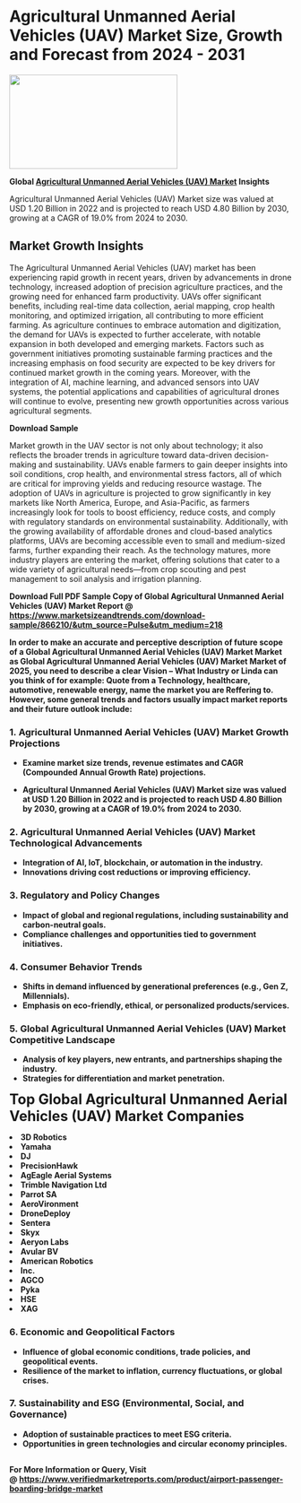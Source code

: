<H1>Agricultural Unmanned Aerial Vehicles (UAV) Market Size, Growth and Forecast from 2024 - 2031</H1><img class="aligncenter size-medium wp-image-584254" src="https://thirdeyenews.in/wp-content/uploads/2024/09/Global-Market-Research-300x168.jpeg" alt="" width="300" height="168" /><p><strong>Global&nbsp;<a href="https://www.marketsizeandtrends.com/download-sample/866210/&amp;utm_source=Pulse&amp;utm_medium=218">Agricultural Unmanned Aerial Vehicles (UAV) Market</a> Insights</strong></p><p>Agricultural Unmanned Aerial Vehicles (UAV) Market size was valued at USD 1.20 Billion in 2022 and is projected to reach USD 4.80 Billion by 2030, growing at a CAGR of 19.0% from 2024 to 2030.</p><p><h2>Market Growth Insights</h2> <p>The Agricultural Unmanned Aerial Vehicles (UAV) market has been experiencing rapid growth in recent years, driven by advancements in drone technology, increased adoption of precision agriculture practices, and the growing need for enhanced farm productivity. UAVs offer significant benefits, including real-time data collection, aerial mapping, crop health monitoring, and optimized irrigation, all contributing to more efficient farming. As agriculture continues to embrace automation and digitization, the demand for UAVs is expected to further accelerate, with notable expansion in both developed and emerging markets. Factors such as government initiatives promoting sustainable farming practices and the increasing emphasis on food security are expected to be key drivers for continued market growth in the coming years. Moreover, with the integration of AI, machine learning, and advanced sensors into UAV systems, the potential applications and capabilities of agricultural drones will continue to evolve, presenting new growth opportunities across various agricultural segments.</p> <p><strong>Download Sample</strong></p> <p>Market growth in the UAV sector is not only about technology; it also reflects the broader trends in agriculture toward data-driven decision-making and sustainability. UAVs enable farmers to gain deeper insights into soil conditions, crop health, and environmental stress factors, all of which are critical for improving yields and reducing resource wastage. The adoption of UAVs in agriculture is projected to grow significantly in key markets like North America, Europe, and Asia-Pacific, as farmers increasingly look for tools to boost efficiency, reduce costs, and comply with regulatory standards on environmental sustainability. Additionally, with the growing availability of affordable drones and cloud-based analytics platforms, UAVs are becoming accessible even to small and medium-sized farms, further expanding their reach. As the technology matures, more industry players are entering the market, offering solutions that cater to a wide variety of agricultural needs—from crop scouting and pest management to soil analysis and irrigation planning.</p> <p><strong></p><p><span class=""><strong>Download Full PDF Sample Copy of Global Agricultural Unmanned Aerial Vehicles (UAV) Market Report</strong> @ <a href="https://www.marketsizeandtrends.com/download-sample/866210/&amp;utm_source=Pulse&amp;utm_medium=218" target="_blank">https://www.marketsizeandtrends.com/download-sample/866210/&amp;utm_source=Pulse&amp;utm_medium=218</a></span></p><p>In order to make an accurate and perceptive description of future scope of a Global&nbsp;Agricultural Unmanned Aerial Vehicles (UAV) Market Market as Global&nbsp;Agricultural Unmanned Aerial Vehicles (UAV) Market Market of 2025, you need to describe a clear Vision &ndash; What Industry or Linda can you think of for example: Quote from a Technology, healthcare, automotive, renewable energy, name the market you are Reffering to. However, some general trends and factors usually impact market reports and their future outlook include:</p><h3>1.&nbsp;<strong>Agricultural Unmanned Aerial Vehicles (UAV) Market Growth Projections</strong></h3><ul><li>Examine market size trends, revenue estimates and CAGR (Compounded Annual Growth Rate) projections.</li><li><p>Agricultural Unmanned Aerial Vehicles (UAV) Market size was valued at USD 1.20 Billion in 2022 and is projected to reach USD 4.80 Billion by 2030, growing at a CAGR of 19.0% from 2024 to 2030.</p></li></ul><h3>2.&nbsp;<strong>Agricultural Unmanned Aerial Vehicles (UAV) Market Technological Advancements</strong></h3><ul><li>Integration of AI, IoT, blockchain, or automation in the industry.</li><li>Innovations driving cost reductions or improving efficiency.</li></ul><h3>3.&nbsp;<strong>Regulatory and Policy Changes</strong></h3><ul><li>Impact of global and regional regulations, including sustainability and carbon-neutral goals.</li><li>Compliance challenges and opportunities tied to government initiatives.</li></ul><h3>4.&nbsp;<strong>Consumer Behavior Trends</strong></h3><ul><li>Shifts in demand influenced by generational preferences (e.g., Gen Z, Millennials).</li><li>Emphasis on eco-friendly, ethical, or personalized products/services.</li></ul><h3>5.&nbsp;<strong>Global Agricultural Unmanned Aerial Vehicles (UAV) Market Competitive Landscape</strong></h3><ul><li>Analysis of key players, new entrants, and partnerships shaping the industry.</li><li>Strategies for differentiation and market penetration.</li></ul><p data-pm-slice="1 1 []"><span style="color: inherit; font-family: inherit; font-size: 25px;">Top Global Agricultural Unmanned Aerial Vehicles (UAV) Market Companies</span></p><div class="" data-test-id=""><p><li>3D Robotics</li><li> Yamaha</li><li> DJ</li><li> PrecisionHawk</li><li> AgEagle Aerial Systems</li><li> Trimble Navigation Ltd</li><li> Parrot SA</li><li> AeroVironment</li><li> DroneDeploy</li><li> Sentera</li><li> Skyx</li><li> Aeryon Labs</li><li> Avular BV</li><li> American Robotics</li><li> Inc.</li><li> AGCO</li><li> Pyka</li><li> HSE</li><li> XAG</li></p></div><h3>6.&nbsp;<strong>Economic and Geopolitical Factors</strong></h3><ul><li>Influence of global economic conditions, trade policies, and geopolitical events.</li><li>Resilience of the market to inflation, currency fluctuations, or global crises.</li></ul><h3>7.&nbsp;<strong>Sustainability and ESG (Environmental, Social, and Governance)</strong></h3><ul><li>Adoption of sustainable practices to meet ESG criteria.</li><li>Opportunities in green technologies and circular economy principles.</li></ul><h2><strong style="font-size: 14px;">For More Information or Query, Visit @&nbsp;</strong><a style="background-color: #ffffff; font-size: 14px;" href="https://www.marketsizeandtrends.com/report/agricultural-unmanned-aerial-vehicles-uav-market/" target="_blank">https://www.verifiedmarketreports.com/product/airport-passenger-boarding-bridge-market</a></h2>
